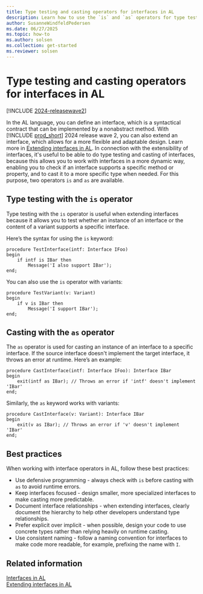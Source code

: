 ```yaml
---
title: Type testing and casting operators for interfaces in AL
description: Learn how to use the `is` and `as` operators for type testing and casting interfaces in AL for Business Central.
author: SusanneWindfeldPedersen
ms.date: 06/27/2025
ms.topic: how-to
ms.author: solsen
ms.collection: get-started
ms.reviewer: solsen
---
```


# Type testing and casting operators for interfaces in AL

[!INCLUDE [2024-releasewave2](../includes/2024-releasewave2.md)]

In the AL language, you can define an interface, which is a syntactical contract that can be implemented by a nonabstract method. With [!INCLUDE [prod_short](includes/prod_short.md)] 2024 release wave 2, you can also extend an interface, which allows for a more flexible and adaptable design. Learn more in [Extending interfaces in AL](devenv-interfaces-in-al-extend.md). In connection with the extensibility of interfaces, it's useful to be able to do type testing and casting of interfaces, because this allows you to work with interfaces in a more dynamic way, enabling you to check if an interface supports a specific method or property, and to cast it to a more specific type when needed. For this purpose, two operators `is` and `as` are available.

## Type testing with the `is` operator

Type testing with the `is` operator is useful when extending interfaces because it allows you to test whether an instance of an interface or the content of a variant supports a specific interface. 

Here’s the syntax for using the `is` keyword:


```al
procedure TestInterface(intf: Interface IFoo)
begin
    if intf is IBar then
        Message('I also support IBar');
end;
```

You can also use the `is` operator with variants:

```al
procedure TestVariant(v: Variant)
begin
    if v is IBar then
        Message('I support IBar');
end;
```

## Casting with the `as` operator

The `as` operator is used for casting an instance of an interface to a specific interface. If the source interface doesn't implement the target interface, it throws an error at runtime. Here’s an example:

```al
procedure CastInterface(intf: Interface IFoo): Interface IBar
begin
    exit(intf as IBar); // Throws an error if 'intf' doesn't implement 'IBar'
end;
```

Similarly, the `as` keyword works with variants:

```al
procedure CastInterface(v: Variant): Interface IBar
begin
    exit(v as IBar); // Throws an error if 'v' doesn't implement 'IBar'
end;
```

## Best practices

When working with interface operators in AL, follow these best practices:

- Use defensive programming - always check with `is` before casting with `as` to avoid runtime errors.
- Keep interfaces focused - design smaller, more specialized interfaces to make casting more predictable.
- Document interface relationships - when extending interfaces, clearly document the hierarchy to help other developers understand type relationships.
- Prefer explicit over implicit - when possible, design your code to use concrete types rather than relying heavily on runtime casting.
- Use consistent naming - follow a naming convention for interfaces to make code more readable, for example, prefixing the name with `I`.

## Related information

[Interfaces in AL](devenv-interfaces-in-al.md)  
[Extending interfaces in AL](devenv-interfaces-in-al-extend.md)  